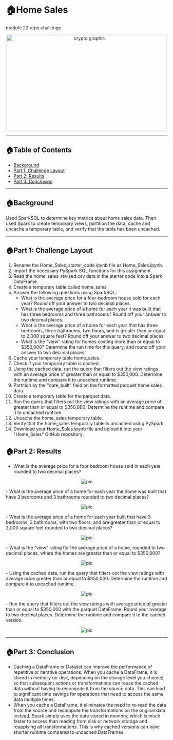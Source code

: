 # 🏠Home Sales
module 22 repo challenge


<p align="center">
<img src="Images/home_sale.jpg" alt="crypto graphic" width="500" height="300"  >
</p>
  
---
## 🏠Table of Contents

- [Background](#background)
- [Part 1: Challenge Layout](#layout)
- [Part 2: Results](#result)
- [Part 3: Conclusion](#conclusion)

---
## 🏠Background <a name="background"></a>

Used SparkSQL to determine key metrics about home sales data. Then used Spark to create temporary views, partition the data, cache and uncache a temporary table, and verify that the table has been uncached.

---
## 🏠Part 1: Challenge Layout <a name="layout"></a>

1. Rename the Home_Sales_starter_code.ipynb file as Home_Sales.ipynb.
2. Import the necessary PySpark SQL functions for this assignment.
3. Read the home_sales_revised.csv data in the starter code into a Spark DataFrame.
4. Create a temporary table called home_sales.
5. Answer the following questions using SparkSQL:
   -  What is the average price for a four-bedroom house sold for each year? Round off your answer to two decimal places.
   -  What is the average price of a home for each year it was built that has three bedrooms and three bathrooms? Round off your answer to two decimal places.
   -  What is the average price of a home for each year that has three bedrooms, three bathrooms, two floors, and is greater than or equal to 2,000 square feet? Round off your answer to two decimal places.
   -  What is the "view" rating for homes costing more than or equal to $350,000? Determine the run time for this query, and round off your answer to two decimal places.
6. Cache your temporary table home_sales.
7. Check if your temporary table is cached.
8. Using the cached data, run the query that filters out the view ratings with an average price of greater than or equal to $350,000. Determine the runtime and compare it to uncached runtime.
9. Partition by the "date_built" field on the formatted parquet home sales data.
10. Create a temporary table for the parquet data.
11. Run the query that filters out the view ratings with an average price of greater than or equal to $350,000. Determine the runtime and compare it to uncached runtime.
12. Uncache the home_sales temporary table.
13. Verify that the home_sales temporary table is uncached using PySpark.
14. Download your Home_Sales.ipynb file and upload it into your "Home_Sales" GitHub repository.

## 🏠Part 2: Results <a name="result"></a>
-  What is the average price for a four bedroom house sold in each year rounded to two decimal places?
<p align="center">
<img src="Images/question3.png" alt="pic"   >
</p>
-  What is the average price of a home for each year the home was built that have 3 bedrooms and 3 bathrooms rounded to two decimal places?
<p align="center">
<img src="Images/question4.png" alt="pic"   >
</p>
-  What is the average price of a home for each year built that have 3 bedrooms, 3 bathrooms, with two floors, and are greater than or equal to 2,000 square feet rounded to two decimal places?
<p align="center">
<img src="Images/question5.png" alt="pic"   >
</p>
-  What is the "view" rating for the average price of a home, rounded to two decimal places, where the homes are greater than
 or equal to $350,000?
 <p align="center">
<img src="Images/question6.png" alt="pic"   >
</p>
-  Using the cached data, run the query that filters out the view ratings with average price
  greater than or equal to $350,000. Determine the runtime and compare it to uncached runtime.
<p align="center">
<img src="Images/question9.png" alt="pic"   >
</p>
-  Run the query that filters out the view ratings with average price of greater than or equal to $350,000
 with the parquet DataFrame. Round your average to two decimal places.
 Determine the runtime and compare it to the cached version.
 <p align="center">
<img src="Images/question13.png" alt="pic"   >
</p>
  
---
## 🏠Part 3: Conclusion <a name="conclusion"></a>   
-  Caching a DataFrame or Dataset can improve the performance of repetitive or iterative operations. When you cache a DataFrame, it is stored in memory (or disk, depending on the storage level you choose) so that subsequent actions or transformations can reuse the cached data without having to recompute it from the source data. This can lead to significant time savings for operations that need to access the same data multiple times.
-  When you cache a DataFrame, it eliminates the need to re-read the data from the source and recompute the transformations on the original data. Instead, Spark simply uses the data stored in memory, which is much faster to access than reading from disk or network storage and reapplying all transformations. This is why cached versions can have shorter runtime compared to uncached DataFrames.
